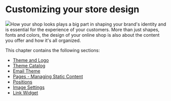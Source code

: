 # Customizing your store design

![](../../../.gitbook/assets/51839891%20%284%29.png)How your shop looks plays a big part in shaping your brand's identity and is essential for the experience of your customers. More than just shapes, fonts and colors, the design of your online shop is also about the content you offer and how it's all organized.

This chapter contains the following sections:

* [Theme and Logo](theme-and-logo.md)
* [Theme Catalog](theme-catalog.md)
* [Email Theme](email-theme.md)
* [Pages - Managing Static Content](pages-managing-static-content.md)
* [Positions](positions.md)
* [Image Settings](image-settings.md)
* [Link Widget](link-widget.md)

